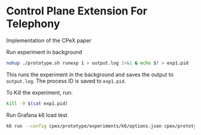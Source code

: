 # Control Plane Extension For Telephony
Implementation of the CPeX paper

Run experiment in background

```bash
nohup ./prototype.sh runexp 1 > output.log 2>&1 & echo $! > exp1.pid
```
This runs the experiment in the background and saves the output to `output.log`. The process ID is saved to `exp1.pid`.

To Kill the experiment, run:

```bash
kill -9 $(cat exp1.pid)
```

Run Grafana k6 load test
```bash
k6 run --config cpex/prototype/experiments/k6/options.json cpex/prototype/experiments/k6/<protocol>.js # replace <protocol> with cpex or atis
```
